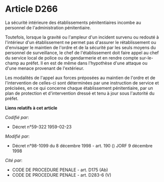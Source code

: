 # Article D266

La sécurité intérieure des établissements pénitentiaires incombe au personnel de l'administration pénitentiaire.

Toutefois, lorsque la gravité ou l'ampleur d'un incident survenu ou redouté à l'intérieur d'un établissement ne permet pas
d'assurer le rétablissement ou d'envisager le maintien de l'ordre et de la sécurité par les seuls moyens du personnel de
surveillance, le chef de l'établissement doit faire appel au chef du service local de police ou de gendarmerie et en rendre
compte sur-le-champ au préfet. Il en est de même dans l'hypothèse d'une attaque ou d'une menace provenant de l'extérieur.

Les modalités de l'appel aux forces préposées au maintien de l'ordre et de l'intervention de celles-ci sont déterminées par
une instruction de service et précisées, en ce qui concerne chaque établissement pénitentiaire, par un plan de protection et
d'intervention dressé et tenu à jour sous l'autorité du préfet.

**Liens relatifs à cet article**

_Codifié par_:

  - Décret n°59-322 1959-02-23

_Modifié par_:

  - Décret n°98-1099 du 8 décembre 1998 - art. 190 () JORF 9 décembre 1998

_Cité par_:

  - CODE DE PROCEDURE PENALE - art. D175 (Ab)
  - CODE DE PROCEDURE PENALE - art. D283-6 (V)
